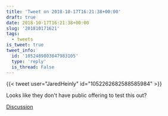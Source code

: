 ```yaml
---
title: 'Tweet on 2018-10-17T16:21:38+00:00'
draft: true
date: 2018-10-17T16:21:38+00:00
slug: '201810171621'
tags:
  - tweets
is_tweet: true
tweet_info:
  id: '1052489803847983105'
  type: 'reply'
  is_thread: False
---
```




{{< tweet user="JaredHeinly" id="1052262682588585984" >}}

Looks like they don't have public offering to test this out?

[Discussion](https://x.com/sytelus/status/1052489803847983105)
